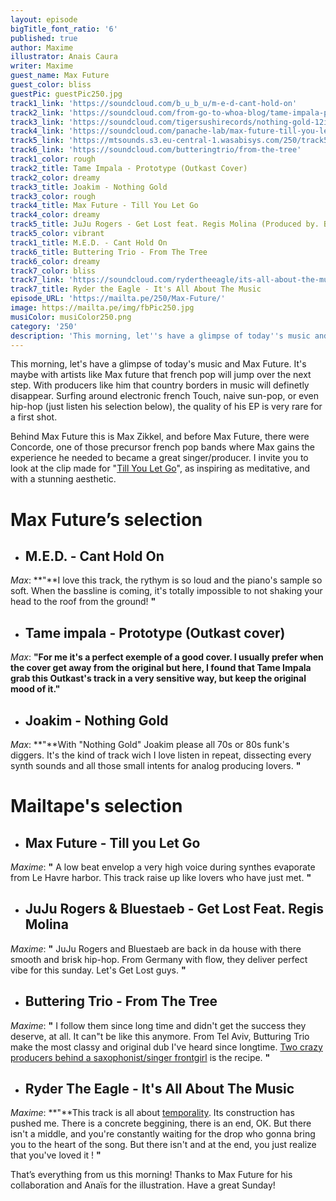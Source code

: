 ```yaml
---
layout: episode
bigTitle_font_ratio: '6'
published: true
author: Maxime
illustrator: Anais Caura
writer: Maxime
guest_name: Max Future
guest_color: bliss
guestPic: guestPic250.jpg
track1_link: 'https://soundcloud.com/b_u_b_u/m-e-d-cant-hold-on'
track2_link: 'https://soundcloud.com/from-go-to-whoa-blog/tame-impala-prototype-outkast'
track3_link: 'https://soundcloud.com/tigersushirecords/nothing-gold-12inch-mix'
track4_link: 'https://soundcloud.com/panache-lab/max-future-till-you-let-go'
track5_link: 'https://mtsounds.s3.eu-central-1.wasabisys.com/250/track5.mp3'
track6_link: 'https://soundcloud.com/butteringtrio/from-the-tree'
track1_color: rough
track2_title: Tame Impala - Prototype (Outkast Cover)
track2_color: dreamy
track3_title: Joakim - Nothing Gold
track3_color: rough
track4_title: Max Future - Till You Let Go
track4_color: dreamy
track5_title: JuJu Rogers - Get Lost feat. Regis Molina (Produced by. Bluestaeb)
track5_color: vibrant
track1_title: M.E.D. - Cant Hold On
track6_title: Buttering Trio - From The Tree
track6_color: dreamy
track7_color: bliss
track7_link: 'https://soundcloud.com/rydertheeagle/its-all-about-the-music'
track7_title: Ryder the Eagle - It's All About The Music
episode_URL: 'https://mailta.pe/250/Max-Future/'
image: https://mailta.pe/img/fbPic250.jpg
musiColor: musiColor250.png
category: '250'
description: 'This morning, let''s have a glimpse of today''s music and Max Future.'
---
```

<p id="introduction">This morning, let's have a glimpse of today's music and Max Future. It's maybe with artists like Max future that french pop will jump over the next step. With producers like him that country borders in music will definetly disappear. Surfing around electronic french Touch, naive sun-pop, or even hip-hop (just listen his selection below), the quality of his EP is very rare for a first shot.

Behind Max Future this is Max Zikkel, and before Max Future, there were Concorde, one of those precursor french pop bands where Max gains the experience he needed to became a great singer/producer. I invite you to look at the clip made for "[Till You Let Go](https://youtu.be/honQKnJ_1Ao)", as inspiring as meditative, and with a stunning aesthetic. </p>

# **Max Future’s selection**

+ ## M.E.D. - Cant Hold On
_Max_: **"**I love this track, the rythym is so loud and the piano's sample so soft. When the bassline is coming, it's totally impossible to not shaking your head to the roof from the ground! **"**

+ ## Tame impala - Prototype (Outkast cover) 
_Max_: **"**For me it's a perfect exemple of a good cover. I usually prefer when the cover get away from the original but here, I found that Tame Impala grab this Outkast's track in a very sensitive way, but keep the original mood of it.**"**

+ ## Joakim - Nothing Gold
_Max_: **"**With "Nothing Gold" Joakim please all 70s or 80s funk's diggers. It's the kind of track wich I love listen in repeat, dissecting every synth sounds and all those small intents for analog producing lovers.  **"**


# Mailtape's selection

+ ## Max Future - Till you Let Go
_Maxime_: **"** A low beat envelop a very high voice during synthes evaporate from Le Havre harbor. This track raise up like lovers who have just met.   **"** 

+ ## JuJu Rogers & Bluestaeb - Get Lost Feat. Regis Molina
_Maxime_: **"** JuJu Rogers and Bluestaeb are back in da house with there smooth and brisk hip-hop. From Germany with flow, they deliver perfect vibe for this sunday. Let's Get Lost guys. **"**

+ ## Buttering Trio - From The Tree
_Maxime_: **"** I follow them since long time and didn't get the success they deserve, at all. It can"t be like this anymore. From Tel Aviv, Butturing Trio make the most classy and original dub I've heard since longtime. [Two crazy producers behind a saxophonist/singer frontgirl](https://youtu.be/HsfzMudFWHA) is the recipe. **"**

+ ## Ryder The Eagle - It's All About The Music
_Maxime_: **"**This track is all about [temporality](https://youtu.be/D9-R2RDXRWo). Its construction has pushed me. There is a concrete beggining, there is an end, OK. But there isn't a middle, and you're constantly waiting for the drop who gonna bring you to the heart of the song. But there isn't and at the end, you just realize that you've loved it !  **"**


<p id="outroduction">That’s everything from us this morning! Thanks to Max Future for his collaboration and Anaïs for the illustration. Have a great Sunday!</p>
